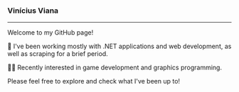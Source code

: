 ### Vinícius Viana

---

Welcome to my GitHub page! 

👷 I've been working mostly with .NET applications and web development, as well as scraping for a brief period.

🧑‍🎨 Recently interested in game development and graphics programming. 

Please feel free to explore and check what I've been up to!

<!--
**GuroGuru/GuroGuru** is a ✨ _special_ ✨ repository because its `README.md` (this file) appears on your GitHub profile.

Here are some ideas to get you started:

- 🔭 I’m currently working on ...
- 🌱 I’m currently learning ...
- 👯 I’m looking to collaborate on ...
- 🤔 I’m looking for help with ...
- 💬 Ask me about ...
- 📫 How to reach me: ...
- 😄 Pronouns: ...
- ⚡ Fun fact: ...
-->
